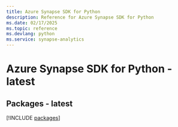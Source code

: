 ```yaml
---
title: Azure Synapse SDK for Python
description: Reference for Azure Synapse SDK for Python
ms.date: 02/17/2025
ms.topic: reference
ms.devlang: python
ms.service: synapse-analytics
---
```

# Azure Synapse SDK for Python - latest
## Packages - latest
[!INCLUDE [packages](synapse-index.md)]